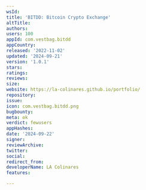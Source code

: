 ```yaml
---
wsId: 
title: 'BITDD: Bitcoin Crypto Exchange'
altTitle: 
authors: 
users: 100
appId: com.vestbag.bitdd
appCountry: 
released: '2022-11-02'
updated: '2024-09-21'
version: '1.0.1'
stars: 
ratings: 
reviews: 
size: 
website: https://la-colinares.github.io/portfolio/
repository: 
issue: 
icon: com.vestbag.bitdd.png
bugbounty: 
meta: ok
verdict: fewusers
appHashes: 
date: '2024-09-22'
signer: 
reviewArchive: 
twitter: 
social: 
redirect_from: 
developerName: LA Colinares
features: 

---
```


